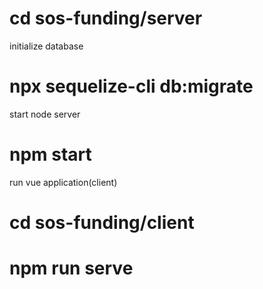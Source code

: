 # cd sos-funding/server

initialize database
# npx sequelize-cli db:migrate

start node server
# npm start

run vue application(client)
# cd sos-funding/client
# npm run serve
